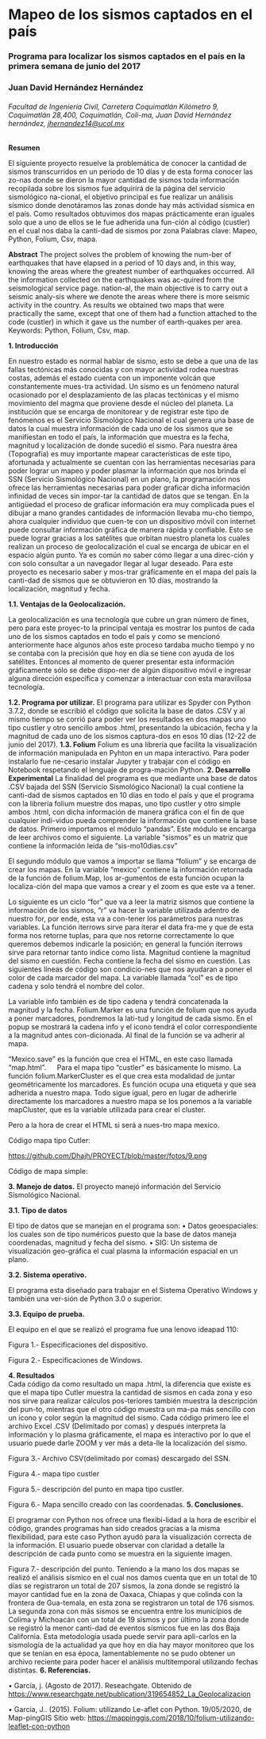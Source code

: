 # Mapeo de los sismos captados en el país
  ### Programa para localizar los sismos captados en el país en la primera semana de junio del 2017
 ### Juan David Hernández Hernández
  ###### Facultad de Ingeniería Civil, Carretera Coquimatlán Kilómetro 9, Coquimatlán 28,400, Coquimatlán, Coli-ma, Juan David Hernández hernández, jhernandez14@ucol.mx
  **Resumen**

El siguiente proyecto resuelve la problemática de conocer la cantidad de sismos transcurridos en un periodo de 10 días y de esta forma conocer las zo-nas donde se dieron la mayor cantidad de sismos toda información recopilada sobre los sismos fue adquirirá de la página del servicio sismológico na-cional, el objetivo principal es fue realizar un análisis sísmico donde denotáramos las zonas donde hay más actividad sísmica en el país. Como resultados obtuvimos dos mapas prácticamente eran iguales solo que a uno de ellos se le fue adherida una fun-ción al código (custler) en el cual nos daba la canti-dad de sismos por zona
Palabras clave: Mapeo, Python, Folium, Csv, mapa.

 
**Abstract**
The project solves the problem of knowing the num-ber of earthquakes that have elapsed in a period of 10 days and, in this way, knowing the areas where the greatest number of earthquakes occurred. All the information collected on the earthquakes was ac-quired from the seismological service page. nation-al, the main objective is to carry out a seismic analy-sis where we denote the areas where there is more seismic activity in the country. As results we obtained two maps that were practically the same, except that one of them had a function attached to the code (custler) in which it gave us the number of earth-quakes per area.
Keywords: Python, Folium, Csv, map.
 
  **1. 	Introducción**
  
En nuestro estado es normal hablar de sismo, esto se debe a que una de las fallas tectónicas más conocidas y con mayor actividad rodea nuestras costas, además el estado cuenta con un imponente volcán que constantemente mues-tra actividad. Un sismo es un fenómeno natural ocasionado por el desplazamiento de las placas tectónicas y el mismo movimiento del magma que proviene desde el núcleo del planeta. La institución que se encarga de monitorear y de registrar este tipo de fenómenos es el Servicio Sismológico Nacional el cual genera una base de datos la cual muestra información de cada uno de los sismos que se manifiestan en todo el país, la información que muestra es la fecha, magnitud y localización de donde sucedió el sismo. Para nuestra área (Topografía) es muy importante mapear características de este tipo, afortunada y actualmente se cuentan con las herramientas necesarias para poder lograr un mapeo y poder plasmar la información que nos brinda el SSN (Servicio Sismológico Nacional) en un plano, la programación nos ofrece las herramientas necesarias para poder graficar dicha información infinidad de veces sin impor-tar la cantidad de datos que se tengan. En la antigüedad el proceso de graficar información era muy complicada pues el dibujar a mano grandes cantidades de información llevaba mu-cho tiempo, ahora cualquier individuo que cuen-te con un dispositivo móvil con internet puede consultar información gráfica de manera rápida y confiable. Esto se puede lograr gracias a los satélites que orbitan nuestro planeta los cuales realizan un proceso de geolocalización el cual se encarga de ubicar en el espacio algún punto. 
Ya es común no saber cómo llegar a una direc-ción y con solo consultar a un navegador llegar al lugar deseado.
Para este proyecto es necesario saber y mos-trar gráficamente en el mapa del país la canti-dad de sismos que se obtuvieron en 10 días, mostrando la localización, magnitud y fecha.




 
  **1.1. 	Ventajas de la Geolocalización.**
  
La geolocalización es una tecnología que cubre un gran número de fines, pero para este proyec-to la principal ventaja es mostrar los puntos de cada uno de los sismos captados en todo el país y como se mencionó anteriormente hace algunos años este proceso tardaba mucho tiempo y no se contaba con la precisión que hoy en día se tiene con ayuda de los satélites. Entonces al momento de querer presentar esta información gráficamente sólo se debe dispo-ner de algún dispositivo móvil e ingresar alguna dirección específica y comenzar a interactuar con esta maravillosa tecnología.

  **1.2. 	Programa por utilizar.**
El programa para utilizar es Spyder con Python 3.7.2, donde se escribió el código que solicita la base de datos .CSV y al mismo tiempo se corrió para poder ver los resultados en dos mapas uno tipo custler y otro sencillo ambos .html, presentando la ubicación, fecha y la magnitud de cada uno de los sismos captura-dos en esos 10 días (12-22 de junio del 2017). 
  **1.3. 	Folium**
Folium es una librería que facilita la visualización de información manipulada en Pyhton en un mapa interactivo. Para poder instalarlo fue ne-cesario instalar Jupyter y trabajar con el código en Notebook respetando el lenguaje de progra-mación Python. 
  **2. 	Desarrollo Experimental**
La finalidad del programa es que mediante una base de datos .CSV bajada del SSN (Servicio Sismológico Nacional) la cual contiene la canti-dad de sismos captados en 10 días en todo el país y que el programa con la librería folium muestre dos mapas, uno tipo custler y otro simple ambos .html, con dicha información de manera gráfica con el fin de que cualquier indi-viduo pueda comprender la información que contiene la base de datos. 
Primero importamos el módulo “pandas”. Este módulo se encarga de leer archivos como el siguiente. La variable “sismos” es un matriz que contiene la información leída de “sis-mo10dias.csv”

El segundo módulo que vamos a importar se llama “folium” y se encarga de crear los mapas. En la variable “mexico” contiene la información retornada de la función de folium.Map, los ar-gumentos de esta función ocupan la localiza-ción del mapa que vamos a crear y el zoom es que este va a tener.
 
Lo siguiente es un ciclo “for” que va a leer la matriz sismos que contiene la información de los sismos, “r” va hacer la variable utilizada adentro de nuestro for, por ende, esta va a con-tener los parámetros para nuestras variables.
La función iterrows sirve para iterar el data fra-me y que de esta forma nos retorne tuplas, para que nos retorne correctamente lo que queremos debemos indicarle la posición; en general la función iterrows sirve para retornar tanto índice como lista. 
Magnitud contiene la magnitud del sismo en cuestión.
Fecha contiene la fecha del sismo en cuestión.
Las siguientes líneas de código son condicio-nes que nos ayudaran a poner el color de cada marcador del mapa.
La variable llamada “col” es de tipo cadena y solo tendrá el nombre del color.
 
La variable info también es de tipo cadena y tendrá concatenada la magnitud y la fecha.
Folium.Marker es una función de folium que nos ayuda a poner marcadores, pondremos la lati-tud y longitud de cada sismo. En el popup se mostrará la cadena info y el icono tendrá el color correspondiente a la magnitud antes con-dicionada. Al final de la función se va adherir al mapa.
 
“Mexico.save” es la función que crea el HTML, en este caso llamada “map.html”.
 
Para el mapa tipo “custler” es básicamente lo mismo.
La función folium.MarkerCluster es el que crea esta modalidad de juntar geométricamente los marcadores. Es función ocupa una etiqueta y que sea adherida a nuestro mapa.
Todo sigue igual, pero en lugar de adherirle directamente los marcadores a nuestro mapa se los ponemos a la variable mapCluster, que es la variable utilizada para crear el cluster.
 
Pero a la hora de crear el HTML si será a nues-tro mapa mexico.

Código mapa tipo Cutler:
 
 https://github.com/Dhajh/PROYECT/blob/master/fotos/9.png
 

Código de mapa simple:
 

 

 

  **3. 	Manejo de datos.**
El proyecto manejó información del Servicio Sismológico Nacional.
  
  **3.1. 	Tipo de datos**

El tipo de datos que se manejan en el programa son:
•	Datos geoespaciales: los cuales son de tipo numéricos puesto que la base de datos maneja coordenadas, magnitud y fecha del sismo.
•	SIG: Un sistema de visualización geo-gráfica el cual plasma la información espacial en un plano. 

  **3.2. 	Sistema operativo.**

El programa esta diseñado para trabajar en el Sistema Operativo Windows y también una ver-sión de Python 3.0 o superior.

  **3.3. 	Equipo de prueba.**

El equipo en el que se realizó el programa fue una lenovo ideapad 110:
 
Figura 1.- Especificaciones del dispositivo.
 
Figura 2.- Especificaciones de Windows.

**4. 	Resultados**  
Cada código da como resultado un mapa .html, la diferencia que existe es que el mapa tipo Cutler muestra la cantidad de sismos en cada zona y eso nos sirve para realizar cálculos pos-teriores también muestra la descripción del pun-to, mientras que el otro código muestra un ma-pa más sencillo con un icono y color según la magnitud del sismo. Cada código primero lee el archivo Excel .CSV (Delimitado por comas) y después interpreta la información y lo plasma gráficamente, el mapa es interactivo por lo que el usuario puede darle ZOOM y ver más a deta-lle la localización del sismo. 
 

Figura 3.- Archivo CSV(delimitado por comas) descargado del SSN.
 
Figura 4.- mapa tipo custler
 
Figura 5.- descripción del punto en mapa tipo custler.
 
Figura 6.- Mapa sencillo creado con las coordenadas.
**5. 	Conclusiones.**
 
El programar con Python nos ofrece una flexibi-lidad a la hora de escribir el código, grandes programas han sido creados gracias a la misma flexibilidad, para este caso Python ayudó para la visualización correcta de la información.
El usuario puede observar con claridad a detalle la descripción de cada punto como se muestra en la siguiente imagen.
 
Figura 7.- descripción del punto.
Teniendo a la mano los dos mapas se realizó el análisis sísmico en el cual nos damos cuenta que en un total de 10 días se registraron un total de 207 sismos,  la zona donde se registró la mayor cantidad fue en la zona de Oaxaca, Chiapas  y que colinda con la frontera de Gua-temala, en esta zona se registraron un total de 176 sismos. La segunda zona con más sismos se encuentra entre los municipios de Colima y Michoacán con un total de 19 sismos y por último la zona donde se registró la menor canti-dad de eventos sísmicos fue en las dos Baja California. 
Esta metodología usada puede servir para apli-carlos en la sismología de la actualidad ya que hoy en día hay mayor monitoreo que los que se tenían en esa época, lamentablemente no se pudo obtener un archivo reciente para poder hacer el análisis multitemporal utilizando fechas distintas.
  **6. 	Referencias.**

•	García, j. (Agosto de 2017). Reseachgate. Obtenido de https://www.researchgate.net/publication/319654852_La_Geolocalizacion

•	Garcia, J.. (2015). Folium: utilizando Le-aflet con Python. 19/05/2020, de Map-pingGIS Sitio web: https://mappinggis.com/2018/10/folium-utilizando-leaflet-con-python
